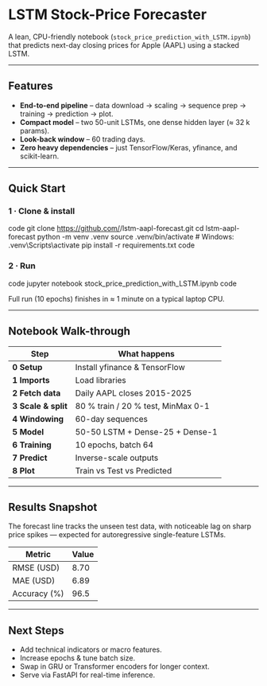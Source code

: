 # LSTM Stock-Price Forecaster

A lean, CPU-friendly notebook (`stock_price_prediction_with_LSTM.ipynb`) that predicts next-day closing prices for Apple (AAPL) using a stacked LSTM.

---

## Features
* **End-to-end pipeline** – data download → scaling → sequence prep → training → prediction → plot.  
* **Compact model** – two 50-unit LSTMs, one dense hidden layer (≈ 32 k params).  
* **Look-back window** – 60 trading days.  
* **Zero heavy dependencies** – just TensorFlow/Keras, yfinance, and scikit-learn.

---

## Quick Start

### 1 · Clone & install
code
git clone https://github.com/<your-user>/lstm-aapl-forecast.git
cd lstm-aapl-forecast
python -m venv .venv
source .venv/bin/activate         # Windows: .venv\Scripts\activate
pip install -r requirements.txt
code

### 2 · Run
code
jupyter notebook stock_price_prediction_with_LSTM.ipynb
code

Full run (10 epochs) finishes in ≈ 1 minute on a typical laptop CPU.

---

## Notebook Walk-through

| Step | What happens |
|------|--------------|
| **0 Setup** | Install yfinance & TensorFlow |
| **1 Imports** | Load libraries |
| **2 Fetch data** | Daily AAPL closes 2015-2025 |
| **3 Scale & split** | 80 % train / 20 % test, MinMax 0-1 |
| **4 Windowing** | 60-day sequences |
| **5 Model** | 50-50 LSTM + Dense-25 + Dense-1 |
| **6 Training** | 10 epochs, batch 64 |
| **7 Predict** | Inverse-scale outputs |
| **8 Plot** | Train vs Test vs Predicted |

---

## Results Snapshot
The forecast line tracks the unseen test data, with noticeable lag on sharp price spikes — expected for autoregressive single-feature LSTMs.

| Metric | Value |
|--------|-------|
| RMSE (USD) | 8.70 |
| MAE (USD)  | 6.89 |
| Accuracy (%) | 96.5 |


---

## Next Steps
* Add technical indicators or macro features.  
* Increase epochs & tune batch size.  
* Swap in GRU or Transformer encoders for longer context.  
* Serve via FastAPI for real-time inference.

